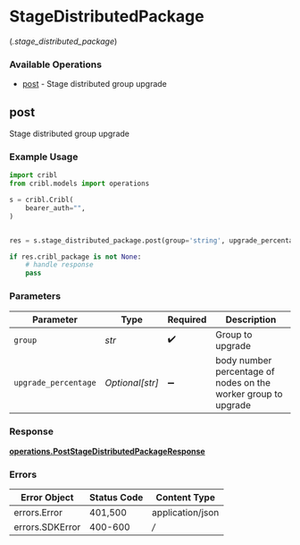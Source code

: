 # StageDistributedPackage
(*.stage_distributed_package*)

### Available Operations

* [post](#post) - Stage distributed group upgrade

## post

Stage distributed group upgrade

### Example Usage

```python
import cribl
from cribl.models import operations

s = cribl.Cribl(
    bearer_auth="",
)


res = s.stage_distributed_package.post(group='string', upgrade_percentage='string')

if res.cribl_package is not None:
    # handle response
    pass
```

### Parameters

| Parameter                                                      | Type                                                           | Required                                                       | Description                                                    |
| -------------------------------------------------------------- | -------------------------------------------------------------- | -------------------------------------------------------------- | -------------------------------------------------------------- |
| `group`                                                        | *str*                                                          | :heavy_check_mark:                                             | Group to upgrade                                               |
| `upgrade_percentage`                                           | *Optional[str]*                                                | :heavy_minus_sign:                                             | body number percentage of nodes on the worker group to upgrade |


### Response

**[operations.PostStageDistributedPackageResponse](../../models/operations/poststagedistributedpackageresponse.md)**
### Errors

| Error Object     | Status Code      | Content Type     |
| ---------------- | ---------------- | ---------------- |
| errors.Error     | 401,500          | application/json |
| errors.SDKError  | 400-600          | */*              |
